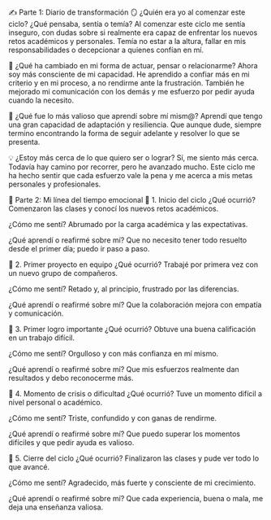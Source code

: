 ✍️ Parte 1: Diario de transformación
🪞 ¿Quién era yo al comenzar este ciclo? ¿Qué pensaba, sentía o temía?
Al comenzar este ciclo me sentía inseguro, con dudas sobre si realmente era capaz de enfrentar los nuevos retos académicos y personales. Temía no estar a la altura, fallar en mis responsabilidades o decepcionar a quienes confían en mí.

🔁 ¿Qué ha cambiado en mi forma de actuar, pensar o relacionarme?
Ahora soy más consciente de mi capacidad. He aprendido a confiar más en mi criterio y en mi proceso, a no rendirme ante la frustración. También he mejorado mi comunicación con los demás y me esfuerzo por pedir ayuda cuando la necesito.

🌟 ¿Qué fue lo más valioso que aprendí sobre mí mism@?
Aprendí que tengo una gran capacidad de adaptación y resiliencia. Que aunque dude, siempre termino encontrando la forma de seguir adelante y resolver lo que se presenta.

💡 ¿Estoy más cerca de lo que quiero ser o lograr?
Sí, me siento más cerca. Todavía hay camino por recorrer, pero he avanzado mucho. Este ciclo me ha hecho sentir que cada esfuerzo vale la pena y me acerca a mis metas personales y profesionales.

📸 Parte 2: Mi línea del tiempo emocional
📍 1. Inicio del ciclo
¿Qué ocurrió? Comenzaron las clases y conocí los nuevos retos académicos.

¿Cómo me sentí? Abrumado por la carga académica y las expectativas.

¿Qué aprendí o reafirmé sobre mí? Que no necesito tener todo resuelto desde el primer día; puedo ir paso a paso.

📍 2. Primer proyecto en equipo
¿Qué ocurrió? Trabajé por primera vez con un nuevo grupo de compañeros.

¿Cómo me sentí? Retado y, al principio, frustrado por las diferencias.

¿Qué aprendí o reafirmé sobre mí? Que la colaboración mejora con empatía y comunicación.

📍 3. Primer logro importante
¿Qué ocurrió? Obtuve una buena calificación en un trabajo difícil.

¿Cómo me sentí? Orgulloso y con más confianza en mí mismo.

¿Qué aprendí o reafirmé sobre mí? Que mis esfuerzos realmente dan resultados y debo reconocerme más.

📍 4. Momento de crisis o dificultad
¿Qué ocurrió? Tuve un momento difícil a nivel personal o académico.

¿Cómo me sentí? Triste, confundido y con ganas de rendirme.

¿Qué aprendí o reafirmé sobre mí? Que puedo superar los momentos difíciles y que pedir ayuda es valioso.

📍 5. Cierre del ciclo
¿Qué ocurrió? Finalizaron las clases y pude ver todo lo que avancé.

¿Cómo me sentí? Agradecido, más fuerte y consciente de mi crecimiento.

¿Qué aprendí o reafirmé sobre mí? Que cada experiencia, buena o mala, me deja una enseñanza valiosa.




